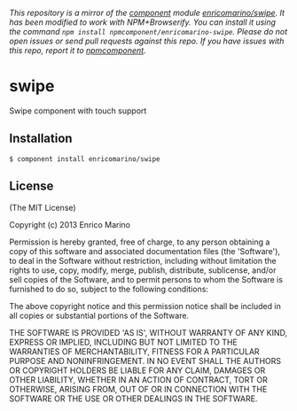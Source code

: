 *This repository is a mirror of the [component](http://component.io) module [enricomarino/swipe](http://github.com/enricomarino/swipe). It has been modified to work with NPM+Browserify. You can install it using the command `npm install npmcomponent/enricomarino-swipe`. Please do not open issues or send pull requests against this repo. If you have issues with this repo, report it to [npmcomponent](https://github.com/airportyh/npmcomponent).*
# swipe

Swipe component with touch support

## Installation

    $ component install enricomarino/swipe
    
## License

(The MIT License)

Copyright (c) 2013 Enrico Marino

Permission is hereby granted, free of charge, to any person obtaining a copy of this software and associated documentation files (the 'Software'), to deal in the Software without restriction, including without limitation the rights to use, copy, modify, merge, publish, distribute, sublicense, and/or sell copies of the Software, and to permit persons to whom the Software is furnished to do so, subject to the following conditions:

The above copyright notice and this permission notice shall be included in all copies or substantial portions of the Software.

THE SOFTWARE IS PROVIDED 'AS IS', WITHOUT WARRANTY OF ANY KIND, EXPRESS OR IMPLIED, INCLUDING BUT NOT LIMITED TO THE WARRANTIES OF MERCHANTABILITY, FITNESS FOR A PARTICULAR PURPOSE AND NONINFRINGEMENT. IN NO EVENT SHALL THE AUTHORS OR COPYRIGHT HOLDERS BE LIABLE FOR ANY CLAIM, DAMAGES OR OTHER LIABILITY, WHETHER IN AN ACTION OF CONTRACT, TORT OR OTHERWISE, ARISING FROM, OUT OF OR IN CONNECTION WITH THE SOFTWARE OR THE USE OR OTHER DEALINGS IN THE SOFTWARE.
